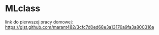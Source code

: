 # MLclass
link do pierwszej pracy domowej:
https://gist.github.com/marant482/3cfc7d0ed68e3a13176a9fa3a800316a
